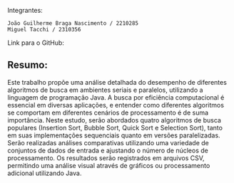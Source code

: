 Integrantes:

    João Guilherme Braga Nascimento / 2210285
    Miguel Tacchi / 2310356

Link para o GitHub:

## Resumo:

Este trabalho propõe uma análise detalhada do desempenho de diferentes algoritmos de busca em ambientes seriais e paralelos, utilizando a linguagem de programação Java. A busca por eficiência computacional é essencial em diversas aplicações, e entender como diferentes algoritmos se comportam em diferentes cenários de processamento é de suma importância. Neste estudo, serão abordados quatro algoritmos de busca populares (Insertion Sort, Bubble Sort, Quick Sort e Selection Sort), tanto em suas implementações sequenciais quanto em versões paralelizadas. Serão realizadas análises comparativas utilizando uma variedade de conjuntos de dados de entrada e ajustando o número de núcleos de processamento. Os resultados serão registrados em arquivos CSV, permitindo uma análise visual através de gráficos ou processamento adicional utilizando Java. 
